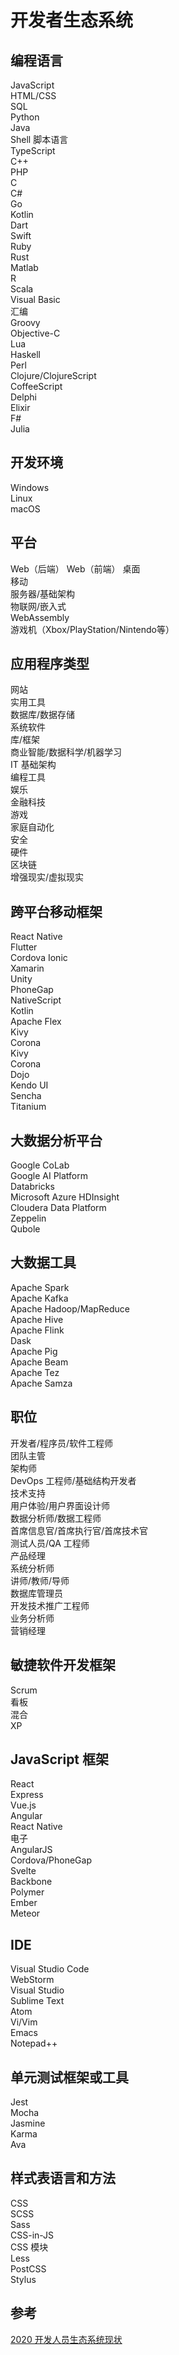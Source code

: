 # 开发者生态系统

## 编程语言
JavaScript  
HTML/CSS  
SQL  
Python  
Java  
Shell 脚本语言  
TypeScript  
C++  
PHP  
C  
C#  
Go  
Kotlin  
Dart  
Swift  
Ruby  
Rust  
Matlab  
R  
Scala  
Visual Basic  
汇编  
Groovy  
Objective-C  
Lua  
Haskell  
Perl  
Clojure/ClojureScript  
CoffeeScript  
Delphi  
Elixir  
F#  
Julia

## 开发环境
Windows  
Linux  
macOS  

## 平台
Web（后端）
Web（前端）
桌面  
移动  
服务器/基础架构  
物联网/嵌入式  
WebAssembly  
游戏机（Xbox/PlayStation/Nintendo等）  

## 应用程序类型
网站  
实用工具  
数据库/数据存储  
系统软件  
库/框架  
商业智能/数据科学/机器学习  
IT 基础架构  
编程工具  
娱乐  
金融科技  
游戏  
家庭自动化  
安全  
硬件  
区块链  
增强现实/虚拟现实  

## 跨平台移动框架
React Native  
Flutter  
Cordova
Ionic  
Xamarin  
Unity  
PhoneGap  
NativeScript  
Kotlin  
Apache Flex  
Kivy  
Corona  
Kivy  
Corona  
Dojo  
Kendo UI  
Sencha  
Titanium  

## 大数据分析平台
Google CoLab  
Google AI Platform  
Databricks  
Microsoft Azure HDInsight  
Cloudera Data Platform  
Zeppelin  
Qubole

## 大数据工具
Apache Spark  
Apache Kafka  
Apache Hadoop/MapReduce  
Apache Hive  
Apache Flink  
Dask  
Apache Pig  
Apache Beam  
Apache Tez  
Apache Samza  

## 职位
开发者/程序员/软件工程师  
团队主管  
架构师  
DevOps 工程师/基础结构开发者  
技术支持  
用户体验/用户界面设计师  
数据分析师/数据工程师  
首席信息官/首席执行官/首席技术官  
测试人员/QA 工程师  
产品经理  
系统分析师  
讲师/教师/导师  
数据库管理员  
开发技术推广工程师  
业务分析师  
营销经理

## 敏捷软件开发框架
Scrum  
看板  
混合  
XP  

## JavaScript 框架
React  
Express  
Vue.js  
Angular  
React Native  
电子  
AngularJS  
Cordova/PhoneGap  
Svelte  
Backbone  
Polymer  
Ember  
Meteor

## IDE
Visual Studio Code  
WebStorm  
Visual Studio  
Sublime Text  
Atom  
Vi/Vim  
Emacs  
Notepad++

## 单元测试框架或工具
Jest  
Mocha  
Jasmine  
Karma  
Ava

## 样式表语言和方法
CSS  
SCSS  
Sass  
CSS-in-JS  
CSS 模块  
Less  
PostCSS  
Stylus

## 参考
[2020 开发人员生态系统现状](https://mp.weixin.qq.com/s/JuloZ8xGrMHRnqZu40tNgA)  
